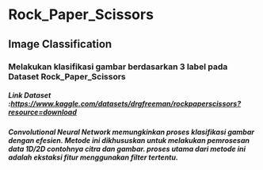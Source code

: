 # Rock_Paper_Scissors
## Image Classification
### Melakukan klasifikasi gambar berdasarkan 3 label pada Dataset Rock_Paper_Scissors
##### Link Dataset :https://www.kaggle.com/datasets/drgfreeman/rockpaperscissors?resource=download

##### Convolutional Neural Network memungkinkan proses klasifikasi gambar dengan efesien. Metode ini dikhususkan untuk melakukan pemrosesan data 1D/2D contohnya citra dan gambar. proses utama dari metode ini adalah ekstaksi fitur menggunakan filter tertentu. 
